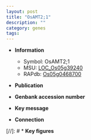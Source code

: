 ```yaml
---
layout: post
title: "OsAMT2;1"
description: ""
category: genes
tags: 
---
```


* **Information**  
    + Symbol: OsAMT2;1  
    + MSU: [LOC_Os05g39240](http://rice.uga.edu/cgi-bin/ORF_infopage.cgi?orf=LOC_Os05g39240)  
    + RAPdb: [Os05g0468700](http://rapdb.dna.affrc.go.jp/viewer/gbrowse_details/irgsp1?name=Os05g0468700)  

* **Publication**  

* **Genbank accession number**  

* **Key message**  

* **Connection**  

[//]: # * **Key figures**  


